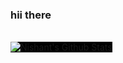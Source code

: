 ### hii there
<br />
<img align="left" style="background:black" alt="Nishant's Github Stats" src="https://github-readme-stats.vercel.app/api?username=nishantml&show_icons=true&hide_border=false" />







<!-- <img align="left" src="https://github-readme-stats.vercel.app/api/top-langs/?username=nishantml" /> -->






<!--
**nishantml/nishantml** is a ✨ _special_ ✨ repository because its `README.md` (this file) appears on your GitHub profile.

Here are some ideas to get you started:

- 🔭 I’m currently working on ...
- 🌱 I’m currently learning ...
- 👯 I’m looking to collaborate on ...
- 🤔 I’m looking for help with ...
- 💬 Ask me about ...
- 📫 How to reach me: ...
- 😄 Pronouns: ...
- ⚡ Fun fact: ...
### Connect with me:
<br />

[<img align="left" alt="Nishant | LinkedIn" width="22px" src="https://cdn.jsdelivr.net/npm/simple-icons@v3/icons/linkedin.svg" />][linkedin]
[<img align="left" alt="Nishant | Medium" width="22px" src="https://cdn.jsdelivr.net/npm/simple-icons@v3/icons/medium.svg" />][medium]
[<img align="left" alt="Nishant | Twitter" width="22px" src="https://cdn.jsdelivr.net/npm/simple-icons@v3/icons/twitter.svg" />][twitter]
[<img align="left" alt="Nishant | Instagram" width="22px" src="https://cdn.jsdelivr.net/npm/simple-icons@v3/icons/instagram.svg" />][instagram]
-->

[instagram]: https://www.instagram.com/i_.am._nishant
[twitter]: https://www.instagram.com/nishantml
[linkedin]: https://www.linkedin.com/in/nishantml
[medium]: https://medium.com/@nishantbhushan10

